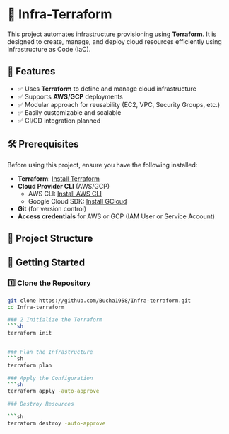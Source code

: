 # 🚀 Infra-Terraform

This project automates infrastructure provisioning using **Terraform**. It is designed to create, manage, and deploy cloud resources efficiently using Infrastructure as Code (IaC).

## 🌟 Features
- ✅ Uses **Terraform** to define and manage cloud infrastructure  
- ✅ Supports **AWS/GCP** deployments  
- ✅ Modular approach for reusability (EC2, VPC, Security Groups, etc.)  
- ✅ Easily customizable and scalable  
- ✅ CI/CD integration planned  

## 🛠️ Prerequisites
Before using this project, ensure you have the following installed:

- **Terraform**: [Install Terraform](https://developer.hashicorp.com/terraform/tutorials/aws-get-started/install-cli)
- **Cloud Provider CLI** (AWS/GCP)  
  - AWS CLI: [Install AWS CLI](https://aws.amazon.com/cli/)  
  - Google Cloud SDK: [Install GCloud](https://cloud.google.com/sdk/docs/install)  
- **Git** (for version control)  
- **Access credentials** for AWS or GCP (IAM User or Service Account)

## 📂 Project Structure


## 🚀 Getting Started

### 1️⃣ Clone the Repository
```sh
git clone https://github.com/Bucha1958/Infra-terraform.git
cd Infra-terraform

### 2 Initialize the Terraform
```sh
terraform init


### Plan the Infrastructure
```sh
terraform plan

### Apply the Configuration
```sh
terraform apply -auto-approve

### Destroy Resources

```sh
terraform destroy -auto-approve

